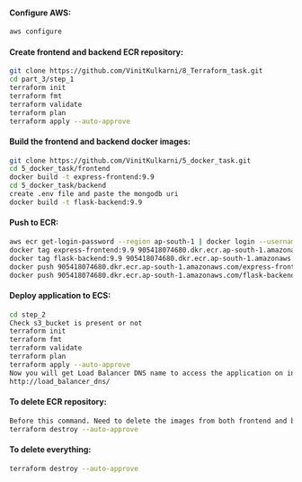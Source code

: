 #### Configure AWS:
```sh
aws configure
```

#### Create frontend and backend ECR repository:
```sh
git clone https://github.com/VinitKulkarni/8_Terraform_task.git
cd part_3/step_1
terraform init
terraform fmt
terraform validate
terraform plan
terraform apply --auto-approve
```

#### Build the frontend and backend docker images:
```sh
git clone https://github.com/VinitKulkarni/5_docker_task.git
cd 5_docker_task/frontend
docker build -t express-frontend:9.9
cd 5_docker_task/backend
create .env file and paste the mongodb uri
docker build -t flask-backend:9.9
```

#### Push to ECR:
```sh
aws ecr get-login-password --region ap-south-1 | docker login --username AWS --password-stdin 905418074680.dkr.ecr.ap-south-1.amazonaws.com
docker tag express-frontend:9.9 905418074680.dkr.ecr.ap-south-1.amazonaws.com/express-frontend:9.9
docker tag flask-backend:9.9 905418074680.dkr.ecr.ap-south-1.amazonaws.com/flask-backend:9.9
docker push 905418074680.dkr.ecr.ap-south-1.amazonaws.com/express-frontend:9.9
docker push 905418074680.dkr.ecr.ap-south-1.amazonaws.com/flask-backend:9.9
```

#### Deploy application to ECS:
```sh
cd step_2
Check s3_bucket is present or not
terraform init
terraform fmt
terraform validate
terraform plan
terraform apply --auto-approve
Now you will get Load Balancer DNS name to access the application on internet
http://load_balancer_dns/
```

#### To delete ECR repository:
```sh
Before this command. Need to delete the images from both frontend and backend repository.
terraform destroy --auto-approve
```

#### To delete everything:
```sh
terraform destroy --auto-approve
```
